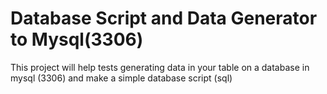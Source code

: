 # Database Script and Data Generator to Mysql(3306)
This project will help tests generating data in your table on a database in mysql (3306) and make a simple database script (sql)
